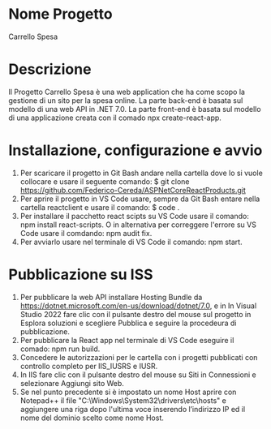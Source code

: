 # Nome Progetto
Carrello Spesa

# Descrizione
Il Progetto Carrello Spesa è una web application che ha come scopo la gestione di un sito per la spesa online.
La parte back-end è basata sul modello di una web API in .NET 7.0.
La parte front-end è basata sul modello di una applicazione creata con il comado npx create-react-app.

# Installazione, configurazione e avvio
1. Per scaricare il progetto in Git Bash andare nella cartella dove lo si vuole collocare e usare il seguente comando:
   $ git clone https://github.com/Federico-Cereda/ASPNetCoreReactProducts.git
2. Per aprire il progetto in VS Code usare, sempre da Git Bash entare nella cartella reactclient e usare il comando: $ code .
3. Per installare il pacchetto react scipts su VS Code usare il comando: npm install react-scripts.
   O in alternativa per correggere l'errore su VS Code usare il comdando: npm audit fix.
4. Per avviarlo usare nel terminale di VS Code il comando: npm start.

# Pubblicazione su ISS
1. Per pubblicare la web API installare Hosting Bundle da https://dotnet.microsoft.com/en-us/download/dotnet/7.0, e in In Visual Studio 2022 fare clic con il pulsante destro del mouse sul progetto in Esplora soluzioni e scegliere Pubblica e seguire la procedeura di pubblicazione.
2. Per pubblicare la React app nel terminale di VS Code eseguire il comado: npm run build.
3. Concedere le autorizzazioni per le cartella con i progetti pubblicati con controllo completo per IIS_IUSRS e IUSR.
4. In IIS fare clic con il pulsante destro del mouse su Siti in Connessioni e selezionare Aggiungi sito Web.
5. Se nel punto precedente si è impostato un nome Host aprire con Notepad++ il file "C:\Windows\System32\drivers\etc\hosts" e aggiungere una riga dopo l'ultima voce inserendo l’indirizzo IP ed il nome del dominio scelto come nome Host.
